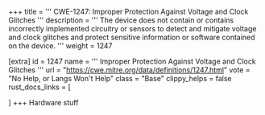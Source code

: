 +++
title = '''
CWE-1247: Improper Protection Against Voltage and Clock Glitches
'''
description	= '''
The device does not contain or contains incorrectly implemented circuitry or sensors to detect and mitigate voltage and clock glitches and protect sensitive information or software contained on the device.
'''
weight = 1247

[extra]
id = 1247
name = '''
Improper Protection Against Voltage and Clock Glitches
'''
url = "https://cwe.mitre.org/data/definitions/1247.html"
vote = "No Help, or Langs Won't Help"
class = "Base"
clippy_helps = false
rust_docs_links = [
	
]
+++
Hardware stuff